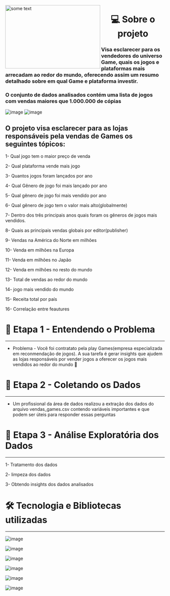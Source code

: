 
<p>
<img src="https://user-images.githubusercontent.com/93038796/202718441-4ae9dc52-b3d3-4702-95b4-9c47d95502fe.jpg" align="left" alt="some text" width=300 height=200 >

<h1 align='center'>💻 Sobre o projeto</h1>
</p>

###   Visa esclarecer para os vendedores do universo Game, quais os jogos e plataformas mais arrecadam ao redor do mundo, oferecendo assim um resumo detalhado sobre em qual Game e plataforma investir.

### O conjunto de dados analisados contém uma lista de jogos com vendas maiores que 1.000.000 de cópias


![image](https://user-images.githubusercontent.com/93038796/202220312-610e6023-7cfb-45b3-b365-5158bdf2264e.png)
![image](https://img.shields.io/badge/release%20date-%20november-yellowgreen)


## O projeto visa esclarecer para as lojas responsáveis pela vendas de Games os seguintes tópicos:

1- Qual jogo tem o maior preço de venda

2- Qual plataforma vende mais jogo

3- Quantos jogos foram lançados por ano

4- Qual Gênero de jogo foi mais lançado por ano

5- Qual gênero de jogo foi mais vendido por ano

6- Qual gênero de jogo tem o valor mais alto(globalmente)

7- Dentro dos três principais anos quais foram os gêneros de jogos mais vendidos.

8- Quais as principais vendas globais por editor(publisher)

9-  Vendas na América do Norte em milhões

10- Venda em milhões na Europa

11- Venda em milhões no Japão

12- Venda em milhões no resto do mundo

13- Total de vendas ao redor do mundo

14- jogo mais vendido do mundo

15- Receita total por país

16- Correlação entre feautures


# 🤔 Etapa 1 - Entendendo o Problema

---

- Problema - Você foi contratato pela play Games(empresa especializada em reconmendação de jogos). A sua tarefa é gerar insights que ajudem as lojas responsáveis por vender jogos a oferecer os jogos mais vendidos ao redor do mundo
:money_with_wings:

# 🧩 Etapa 2 - Coletando os Dados

---

- Um profissional da área de dados realizou a extração dos dados do arquivo vendas_games.csv contendo variáveis importantes e que podem ser úteis para responder essas perguntas

# 🧠 Etapa 3 - Análise Exploratória dos Dados
---
1- Tratamento dos dados

2- limpeza dos dados

3- Obtendo insights dos dados analisados

# 🛠️ Tecnologia e Bibliotecas utilizadas
-----
![image](https://img.shields.io/badge/*******-Python-brightgreen)

![image](https://img.shields.io/badge/****-Pandas-brightgreen)

![image](https://img.shields.io/badge/****-Seaborn-brightgreen)

![image](https://img.shields.io/badge/****-Mataplotlib-brightgreen)

![image](https://img.shields.io/badge/****-Missingno-brightgreen)

![image](https://img.shields.io/badge/****-Numpy-brightgreen)
